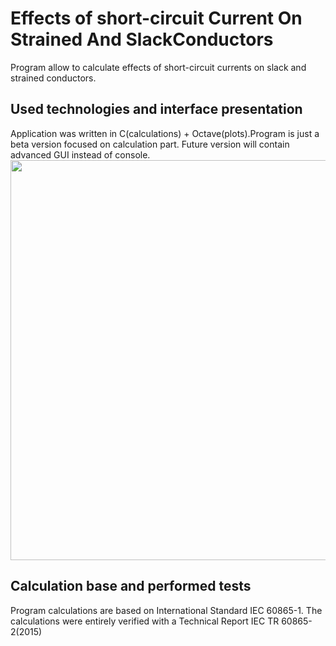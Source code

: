 # Effects of short-circuit Current On Strained And SlackConductors
Program allow to calculate effects of short-circuit currents on slack and strained conductors.
## Used technologies and interface presentation
Application was written in C(calculations) + Octave(plots).Program is just a beta version focused on calculation part. Future version will contain advanced GUI instead of console.
[<img src="https://i.vimeocdn.com/video/821441405_640.webp" width="640">](https://vimeo.com/365631488 "Program presentation")
## Calculation base and performed tests
Program calculations are based on International Standard IEC 60865-1.
The calculations were entirely verified with a Technical Report IEC TR 60865-2(2015)